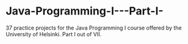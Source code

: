 # Java-Programming-I---Part-I-
37 practice projects for the Java Programming I course offered by the University of Helsinki. Part I out of VII. 
